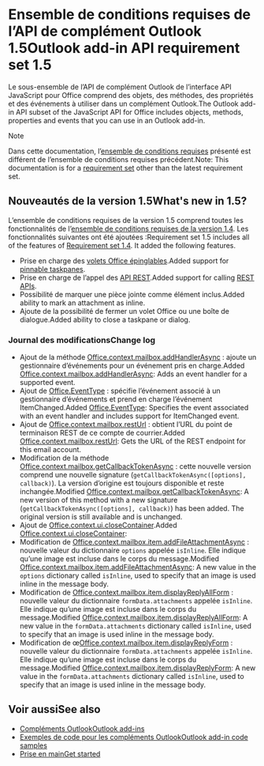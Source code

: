 # <a name="outlook-add-in-api-requirement-set-15"></a><span data-ttu-id="9106d-101">Ensemble de conditions requises de l’API de complément Outlook 1.5</span><span class="sxs-lookup"><span data-stu-id="9106d-101">Outlook add-in API requirement set 1.5</span></span>

<span data-ttu-id="9106d-102">Le sous-ensemble de l’API de complément Outlook de l’interface API JavaScript pour Office comprend des objets, des méthodes, des propriétés et des événements à utiliser dans un complément Outlook.</span><span class="sxs-lookup"><span data-stu-id="9106d-102">The Outlook add-in API subset of the JavaScript API for Office includes objects, methods, properties and events that you can use in an Outlook add-in.</span></span>

> [!NOTE]
> <span data-ttu-id="9106d-103">Dans cette documentation, l’[ensemble de conditions requises](/javascript/office/requirement-sets/outlook-api-requirement-sets) présenté est différent de l’ensemble de conditions requises précédent.</span><span class="sxs-lookup"><span data-stu-id="9106d-103">Note: This documentation is for a [requirement set](/javascript/office/requirement-sets/outlook-api-requirement-sets) other than the latest requirement set.</span></span>

## <a name="whats-new-in-15"></a><span data-ttu-id="9106d-104">Nouveautés de la version 1.5</span><span class="sxs-lookup"><span data-stu-id="9106d-104">What's new in 1.5?</span></span>

<span data-ttu-id="9106d-p101">L’ensemble de conditions requises de la version 1.5 comprend toutes les fonctionnalités de l’[ensemble de conditions requises de la version 1.4](../requirement-set-1.4/outlook-requirement-set-1.4.md). Les fonctionnalités suivantes ont été ajoutées :</span><span class="sxs-lookup"><span data-stu-id="9106d-p101">Requirement set 1.5 includes all of the features of [Requirement set 1.4](../requirement-set-1.4/outlook-requirement-set-1.4.md). It added the following features.</span></span>

- <span data-ttu-id="9106d-107">Prise en charge des [volets Office épinglables](https://docs.microsoft.com/outlook/add-ins/pinnable-taskpane).</span><span class="sxs-lookup"><span data-stu-id="9106d-107">Added support for [pinnable taskpanes](https://docs.microsoft.com/outlook/add-ins/pinnable-taskpane).</span></span>
- <span data-ttu-id="9106d-108">Prise en charge de l’appel des [API REST](https://docs.microsoft.com/outlook/add-ins/use-rest-api).</span><span class="sxs-lookup"><span data-stu-id="9106d-108">Added support for calling [REST APIs](https://docs.microsoft.com/outlook/add-ins/use-rest-api).</span></span>
- <span data-ttu-id="9106d-109">Possibilité de marquer une pièce jointe comme élément inclus.</span><span class="sxs-lookup"><span data-stu-id="9106d-109">Added ability to mark an attachment as inline.</span></span>
- <span data-ttu-id="9106d-110">Ajoute de la possibilité de fermer un volet Office ou une boîte de dialogue.</span><span class="sxs-lookup"><span data-stu-id="9106d-110">Added ability to close a taskpane or dialog.</span></span>

### <a name="change-log"></a><span data-ttu-id="9106d-111">Journal des modifications</span><span class="sxs-lookup"><span data-stu-id="9106d-111">Change log</span></span>

- <span data-ttu-id="9106d-112">Ajout de la méthode [Office.context.mailbox.addHandlerAsync](office.context.mailbox.md#addhandlerasynceventtype-handler-options-callback) : ajoute un gestionnaire d’événements pour un événement pris en charge.</span><span class="sxs-lookup"><span data-stu-id="9106d-112">Added [Office.context.mailbox.addHandlerAsync](office.context.mailbox.md#addhandlerasynceventtype-handler-options-callback): Adds an event handler for a supported event.</span></span>
- <span data-ttu-id="9106d-113">Ajout de [Office.EventType](office.md#eventtype-string) : spécifie l’événement associé à un gestionnaire d’événements et prend en charge l’événement ItemChanged.</span><span class="sxs-lookup"><span data-stu-id="9106d-113">Added [Office.EventType](office.md#eventtype-string): Specifies the event associated with an event handler and includes support for ItemChanged event.</span></span>
- <span data-ttu-id="9106d-114">Ajout de [Office.context.mailbox.restUrl](office.context.mailbox.md#resturl-string) : obtient l’URL du point de terminaison REST de ce compte de courrier.</span><span class="sxs-lookup"><span data-stu-id="9106d-114">Added [Office.context.mailbox.restUrl](office.context.mailbox.md#resturl-string): Gets the URL of the REST endpoint for this email account.</span></span>
- <span data-ttu-id="9106d-p102">Modification de la méthode [Office.context.mailbox.getCallbackTokenAsync](office.context.mailbox.md#getcallbacktokenasyncoptions-callback) : cette nouvelle version comprend une nouvelle signature (`getCallbackTokenAsync([options], callback)`). La version d’origine est toujours disponible et reste inchangée.</span><span class="sxs-lookup"><span data-stu-id="9106d-p102">Modified [Office.context.mailbox.getCallbackTokenAsync](office.context.mailbox.md#getcallbacktokenasyncoptions-callback): A new version of this method with a new signature (`getCallbackTokenAsync([options], callback)`) has been added. The original version is still available and is unchanged.</span></span>
- <span data-ttu-id="9106d-117">Ajout de [Office.context.ui.closeContainer](/javascript/api/office/office.ui#closecontainer--).</span><span class="sxs-lookup"><span data-stu-id="9106d-117">Added [Office.context.ui.closeContainer](/javascript/api/office/office.ui#closecontainer--):</span></span>
- <span data-ttu-id="9106d-118">Modification de [Office.context.mailbox.item.addFileAttachmentAsync](office.context.mailbox.item.md#addfileattachmentasyncuri-attachmentname-options-callback) : nouvelle valeur du dictionnaire `options` appelée `isInline`. Elle indique qu’une image est incluse dans le corps du message.</span><span class="sxs-lookup"><span data-stu-id="9106d-118">Modified [Office.context.mailbox.item.addFileAttachmentAsync](office.context.mailbox.item.md#addfileattachmentasyncuri-attachmentname-options-callback): A new value in the `options` dictionary called `isInline`, used to specify that an image is used inline in the message body.</span></span>
- <span data-ttu-id="9106d-119">Modification de [Office.context.mailbox.item.displayReplyAllForm](office.context.mailbox.item.md#displayreplyallformformdata) : nouvelle valeur du dictionnaire `formData.attachments` appelée `isInline`. Elle indique qu’une image est incluse dans le corps du message.</span><span class="sxs-lookup"><span data-stu-id="9106d-119">Modified [Office.context.mailbox.item.displayReplyAllForm](office.context.mailbox.item.md#displayreplyallformformdata): A new value in the `formData.attachments` dictionary called `isInline`, used to specify that an image is used inline in the message body.</span></span>
- <span data-ttu-id="9106d-120">Modification de œ[Office.context.mailbox.item.displayReplyForm](office.context.mailbox.item.md#displayreplyformformdata) : nouvelle valeur du dictionnaire `formData.attachments` appelée `isInline`. Elle indique qu’une image est incluse dans le corps du message.</span><span class="sxs-lookup"><span data-stu-id="9106d-120">Modified [Office.context.mailbox.item.displayReplyForm](office.context.mailbox.item.md#displayreplyformformdata): A new value in the `formData.attachments` dictionary called `isInline`, used to specify that an image is used inline in the message body.</span></span>

## <a name="see-also"></a><span data-ttu-id="9106d-121">Voir aussi</span><span class="sxs-lookup"><span data-stu-id="9106d-121">See also</span></span>

- [<span data-ttu-id="9106d-122">Compléments Outlook</span><span class="sxs-lookup"><span data-stu-id="9106d-122">Outlook add-ins</span></span>](https://docs.microsoft.com/outlook/add-ins/)
- [<span data-ttu-id="9106d-123">Exemples de code pour les compléments Outlook</span><span class="sxs-lookup"><span data-stu-id="9106d-123">Outlook add-in code samples</span></span>](https://developer.microsoft.com/outlook/gallery/?filterBy=Outlook,Samples,Add-ins)
- [<span data-ttu-id="9106d-124">Prise en main</span><span class="sxs-lookup"><span data-stu-id="9106d-124">Get started</span></span>](https://docs.microsoft.com/outlook/add-ins/quick-start)